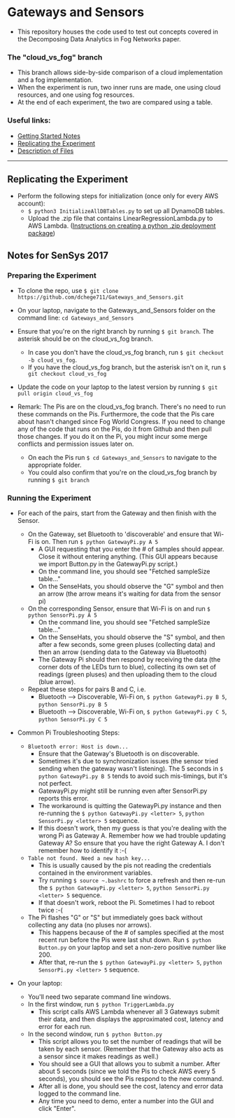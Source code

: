 # Gateways and Sensors
* This repository houses the code used to test out concepts covered in the Decomposing Data Analytics in Fog Networks paper.

### The "cloud_vs_fog" branch
* This branch allows side-by-side comparison of a cloud implementation and a fog implementation.
* When the experiment is run, two inner runs are made, one using cloud resources, and one using fog resources.
* At the end of each experiment, the two are compared using a table.

### Useful links:
* [Getting Started Notes](https://github.com/dchege711/Gateways_and_Sensors/blob/master/Getting_Started.md)
* [Replicating the Experiment](#replicating-the-experiment)
* [Description of Files](https://github.com/dchege711/Gateways_and_Sensors/blob/master/Description_of_Files.md)

----

## Replicating the Experiment
* Perform the following steps for initialization (once only for every AWS account):
    * `$ python3 InitializeAllDBTables.py` to set up all DynamoDB tables.
    * Upload the .zip file that contains LinearRegressionLambda.py to AWS Lambda. ([Instructions on creating a python .zip deployment package](http://docs.aws.amazon.com/lambda/latest/dg/lambda-python-how-to-create-deployment-package.html))

## Notes for SenSys 2017

### Preparing the Experiment
* To clone the repo, use `$ git clone https://github.com/dchege711/Gateways_and_Sensors.git`
* On your laptop, navigate to the Gateways_and_Sensors folder on the command line: `cd Gateways_and_Sensors`
* Ensure that you're on the right branch by running `$ git branch`. The asterisk should be on the cloud_vs_fog branch.
    * In case you don't have the cloud_vs_fog branch, run `$ git checkout -b cloud_vs_fog`.
    * If you have the cloud_vs_fog branch, but the asterisk isn't on it, run `$ git checkout cloud_vs_fog`
* Update the code on your laptop to the latest version by running `$ git pull origin cloud_vs_fog`

* Remark: The Pis are on the cloud_vs_fog branch. There's no need to run these commands on the Pis. Furthermore, the code that the Pis care about hasn't changed since Fog World Congress. If you need to change any of the code that runs on the Pis, do it from Github and then pull those changes. If you do it on the Pi, you might incur some merge conflicts and permission issues later on.
    * On each the Pis run `$ cd Gateways_and_Sensors` to navigate to the appropriate folder. 
    * You could also confirm that you're on the cloud_vs_fog branch by running `$ git branch`


### Running the Experiment
* For each of the pairs, start from the Gateway and then finish with the Sensor. 
    * On the Gateway, set Bluetooth to 'discoverable' and ensure that Wi-Fi is on. Then run `$ python GatewayPi.py A 5`
        * A GUI requesting that you enter the # of samples should appear. Close it without entering anything. (This GUI appears because we import Button.py in the GatewayPi.py script.)
        * On the command line, you should see "Fetched sampleSize table..."
        * On the SenseHats, you should observe the "G" symbol and then an arrow (the arrow means it's waiting for data from the sensor pi)
    * On the corresponding Sensor, ensure that Wi-Fi is on and run `$ python SensorPi.py A 5`
        * On the command line, you should see "Fetched sampleSize table..."
        * On the SenseHats, you should observe the "S" symbol, and then after a few seconds, some green pluses (collecting data) and then an arrow (sending data to the Gateway via Bluetooth)
        * The Gateway Pi should then respond by receiving the data (the corner dots of the LEDs turn to blue), collecting its own set of readings (green pluses) and then uploading them to the cloud (blue arrow).
    * Repeat these steps for pairs B and C, i.e.
        * Bluetooth --> Discoverable, Wi-Fi on, `$ python GatewayPi.py B 5`, `python SensorPi.py B 5`
        * Bluetooth --> Discoverable, Wi-Fi on, `$ python GatewayPi.py C 5`, `python SensorPi.py C 5`

* Common Pi Troubleshooting Steps:
    * `Bluetooth error: Host is down...`
        * Ensure that the Gateway's Bluetooth is on discoverable. 
        * Sometimes it's due to synchronization issues (the sensor tried sending when the gateway wasn't listening). The 5 seconds in `$ python GatewayPi.py B 5` tends to avoid such mis-timings, but it's not perfect.
        * GatewayPi.py might still be running even after SensorPi.py reports this error. 
        * The workaround is quitting the GatewayPi.py instance and then re-running the `$ python GatewayPi.py <letter> 5`, `python SensorPi.py <letter> 5` sequence.
        * If this doesn't work, then my guess is that you're dealing with the wrong Pi as Gateway A. Remember how we had trouble updating Gateway A? So ensure that you have the right Gateway A. I don't remember how to identify it :-(
    * `Table not found. Need a new hash key...`
        * This is usually caused by the pis not reading the credentials contained in the environment variables.
        * Try running `$ source ~.bashrc` to force a refresh and then re-run the `$ python GatewayPi.py <letter> 5`, `python SensorPi.py <letter> 5` sequence.
        * If that doesn't work, reboot the Pi. Sometimes I had to reboot twice :-(
    * The Pi flashes "G" or "S" but immediately goes back without collecting any data (no pluses nor arrows).
        * This happens because of the # of samples specified at the most recent run before the Pis were last shut down. Run `$ python Button.py` on your laptop and set a non-zero positive number like 200.
        * After that, re-run the `$ python GatewayPi.py <letter> 5`, `python SensorPi.py <letter> 5` sequence.

* On your laptop:
    * You'll need two separate command line windows.
    * In the first window, run `$ python TriggerLambda.py`
        * This script calls AWS Lambda whenever all 3 Gateways submit their data, and then displays the approximated cost, latency and error for each run.
    * In the second window, run `$ python Button.py`
        * This script allows you to set the number of readings that will be taken by each sensor. (Remember that the Gateway also acts as a sensor since it makes readings as well.)
        * You should see a GUI that allows you to submit a number. After about 5 seconds (since we told the Pis to check AWS every 5 seconds), you should see the Pis respond to the new command.
        * After all is done, you should see the cost, latency and error data logged to the command line.
        * Any time you need to demo, enter a number into the GUI and click "Enter".
